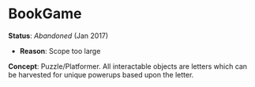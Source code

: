 # BookGame

**Status**: _Abandoned_ (Jan 2017)
  - **Reason**: Scope too large

**Concept**: Puzzle/Platformer. All interactable objects are letters which can be harvested for unique powerups based upon the letter. 

